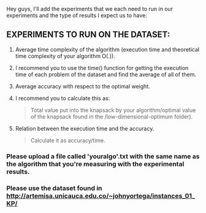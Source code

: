 Hey guys, I'll add the experiments that we each need to run in our experiments and the type of results I expect us to have:

## EXPERIMENTS TO RUN ON THE DATASET:

1. Average time complexity of the algorithm (execution time and theoretical time complexity of your algorithm O(.)).
  1. I recommend you to use the time() function for getting the execution time of each problem of the dataset and find the average of all of them. 
  
2. Average accuracy with respect to the optimal weight. 
  2. I recommend you to calculate this as:
     > Total value put into the knapsack by your algorithm/optimal value of the knapsack
     > found in the /low-dimensional-optimum folder).
     
3. Relation between the execution time and the accuracy.
    > Calculate it as accuracy/time.

### Please upload a file called 'youralgo'.txt with the same name as the algorithm that you're measuring with the experimental results. 
### Please use the dataset found in http://artemisa.unicauca.edu.co/~johnyortega/instances_01_KP/
